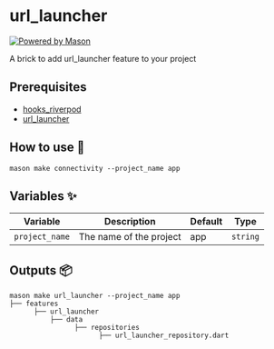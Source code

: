 # url_launcher

[![Powered by Mason](https://img.shields.io/endpoint?url=https%3A%2F%2Ftinyurl.com%2Fmason-badge)](https://github.com/felangel/mason)

A brick to add url_launcher feature to your project

## Prerequisites

- [hooks_riverpod](https://pub.dev/packages/hooks_riverpod)
- [url_launcher](https://pub.dev/packages/url_launcher)

## How to use 🚀

```
mason make connectivity --project_name app
```

## Variables ✨

| Variable       | Description             | Default | Type     |
|----------------|-------------------------|---------|----------|
| `project_name` | The name of the project | app     | `string` |

## Outputs 📦

```
mason make url_launcher --project_name app
├── features
      ├── url_launcher
          ├── data
                ├── repositories
                      ├── url_launcher_repository.dart
```
